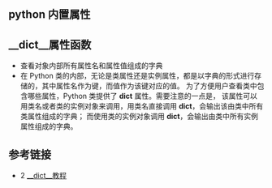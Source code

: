 ## python 内置属性

## __dict__属性函数
* 查看对象内部所有属性名和属性值组成的字典
* 在 Python 类的内部，无论是类属性还是实例属性，都是以字典的形式进行存储的，其中属性名作为键，而值作为该键对应的值。
为了方便用户查看类中包含哪些属性，Python 类提供了 __dict__ 属性。需要注意的一点是，
该属性可以用类名或者类的实例对象来调用，用类名直接调用 __dict__，会输出该由类中所有类属性组成的字典；
而使用类的实例对象调用 __dict__，会输出由类中所有实例属性组成的字典。

## 参考链接
* 2 [__dict__教程](http://c.biancheng.net/view/2374.html)